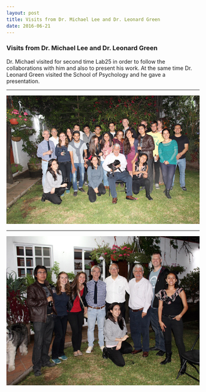 ```yaml
---
layout: post
title: Visits from Dr. Michael Lee and Dr. Leonard Green
date: 2016-06-21
---
```


### Visits from Dr. Michael Lee and Dr. Leonard Green

Dr. Michael visited for second time Lab25 in order to follow the collaborations with him and also to present his work. At the same time Dr. Leonard Green visited the School of Psychology and he gave a presentation. 



----
![Alt text](/LabPictures/IMG_5430.JPG)

----
![Alt text](/LabPictures/IMG_5221.JPG)

